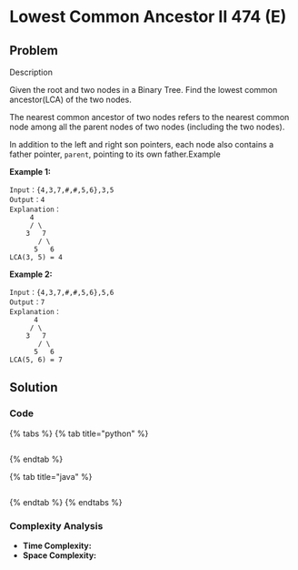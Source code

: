 # Lowest Common Ancestor II 474 \(E\)

## Problem

Description

Given the root and two nodes in a Binary Tree. Find the lowest common ancestor\(LCA\) of the two nodes.

The nearest common ancestor of two nodes refers to the nearest common node among all the parent nodes of two nodes \(including the two nodes\).

In addition to the left and right son pointers, each node also contains a father pointer, `parent`, pointing to its own father.Example

**Example 1:**

```text
Input：{4,3,7,#,#,5,6},3,5
Output：4
Explanation：
     4
     / \
    3   7
       / \
      5   6
LCA(3, 5) = 4
```

**Example 2:**

```text
Input：{4,3,7,#,#,5,6},5,6
Output：7
Explanation：
      4
     / \
    3   7
       / \
      5   6
LCA(5, 6) = 7
```

## Solution

### Code

{% tabs %}
{% tab title="python" %}
```python

```
{% endtab %}

{% tab title="java" %}
```

```
{% endtab %}
{% endtabs %}

### Complexity Analysis

* **Time Complexity:**
* **Space Complexity:**

